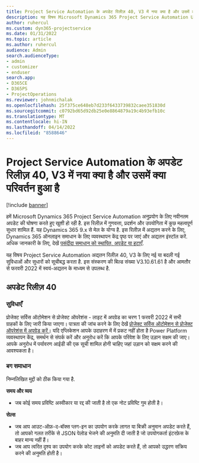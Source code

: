 ```yaml
---
title: Project Service Automation के अपडेट रिलीज़ 40, V3 में नया क्या है और उसमें क्या परिवर्तन हुआ है
description: यह विषय Microsoft Dynamics 365 Project Service Automation Update Release 40, V3 में उपलब्ध फ़ीचर और सुधारों को सूचीबद्ध करता है.
author: ruhercul
ms.custom: dyn365-projectservice
ms.date: 01/31/2022
ms.topic: article
ms.author: ruhercul
audience: Admin
search.audienceType:
- admin
- customizer
- enduser
search.app:
- D365CE
- D365PS
- ProjectOperations
ms.reviewer: johnmichalak
ms.openlocfilehash: 25f375ce648eb7d233f6433739832caee351830d
ms.sourcegitcommit: c0792bd65d92db25e0e8864879a19c4b93efb10c
ms.translationtype: MT
ms.contentlocale: hi-IN
ms.lasthandoff: 04/14/2022
ms.locfileid: "8588646"
---
```

# <a name="whats-new-or-changed-in-project-service-automation-update-release-40-v3"></a>Project Service Automation के अपडेट रिलीज़ 40, V3 में नया क्या है और उसमें क्या परिवर्तन हुआ है

[!include [banner](../includes/psa-now-project-operations.md)]

हमें Microsoft Dynamics 365 Project Service Automation अनुप्रयोग के लिए नवीनतम अपडेट की घोषणा करते हुए खुशी हो रही है. इस रिलीज़ में गुणवत्ता, प्रदर्शन और उपयोगिता में कुछ महत्वपूर्ण सुधार शामिल हैं. यह Dynamics 365 9.x से मेल के योग्य है. इस रिलीज़ में अद्यतन करने के लिए, Dynamics 365 ऑनलाइन समाधान के लिए व्यवस्थापन केंद्र पृष्ठ पर जाएं और अद्यतन इंस्टॉल करें. अधिक जानकारी के लिए, देखें [पसंदीदा समाधान को स्थापित, अपडेट या हटाएँ](/power-platform/admin/install-remove-preferred-solution).

यह विषय Project Service Automation अद्यतन रिलीज़ 40, V3 के लिए नई या बदली गई सुविधाओं और सुधारों को सूचीबद्ध करता है. इस संस्करण की बिल्ड संख्या V3.10.61.61 है और आमतौर से फरवरी 2022 में स्वयं-अद्यतन के माध्यम से उपलब्ध है.

## <a name="update-release-40"></a>अपडेट रिलीज़ 40

### <a name="features"></a>सुविधाएँ
प्रोजेक्ट सर्विस ऑटोमेशन से प्रोजेक्ट ऑपरेशंस - लाइट में अपग्रेड का चरण 1 फरवरी 2022 में सभी ग्राहकों के लिए जारी किया जाएगा। पात्रता की जांच करने के लिए देखें [प्रोजेक्ट सर्विस ऑटोमेशन से प्रोजेक्ट ऑपरेशंस में अपग्रेड करें।](upgrade-project-operations-non-stocked.md) यदि एप्लिकेशन आपके उदाहरण में में प्रकट नहीं होता है Power Platform व्यवस्थापन केंद्र, समर्थन से संपर्क करें और अनुरोध करें कि आपके परिवेश के लिए उड़ान सक्षम की जाए। आपके अनुरोध में पर्यावरण आईडी की एक सूची शामिल होनी चाहिए जहां उड़ान को सक्षम करने की आवश्यकता है।

### <a name="bug-fixes"></a>बग समाधान

निम्नलिखित मुद्दों को ठीक किया गया है.

**समय और व्यय**
- जब कोई समय प्रविष्टि अस्वीकार या रद्द की जाती है तो एक नोट प्रविष्टि गुम होती है। 

**सेल्स**

- जब आप आउट-ऑफ़-द-बॉक्स प्लग-इन का उपयोग करके लागत या बिक्री अनुमान अपडेट करते हैं, तो आपको गलत तरीके से JSON पेलोड भेजने की अनुमति दी जाती है जो उपयोगकर्ता इंटरफ़ेस के बाहर मान्य नहीं हैं।
- जब आप त्वरित दृश्य का उपयोग करके कोट लाइनों को अपडेट करते हैं, तो आपको उद्धरण सक्रिय करने की अनुमति होती है।
